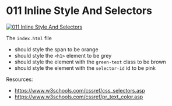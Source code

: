 # 011 Inline Style And Selectors

[![011 Inline Style And Selectors](https://img.youtube.com/vi/I7ERIaGeA9g/0.jpg)](https://www.youtube.com/watch?v=I7ERIaGeA9g)

The `index.html` file
- should style the span to be orange
- should style the `<h1>` element to be grey
- should style the element with the `green-text` class to be brown
- should style the element with the `selector-id` id to be pink

Resources:
- https://www.w3schools.com/cssref/css_selectors.asp
- https://www.w3schools.com/cssref/pr_text_color.asp
